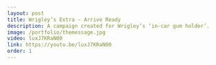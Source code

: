 ```yaml
---
layout: post
title: Wrigley’s Extra – Arrive Ready
description: A campaign created for Wrigley’s ‘in-car gum holder’.
image: /portfolio/themessage.jpg
video: luxJ7KRaN00
link: https://youtu.be/luxJ7KRaN00
order: 1
---
```

